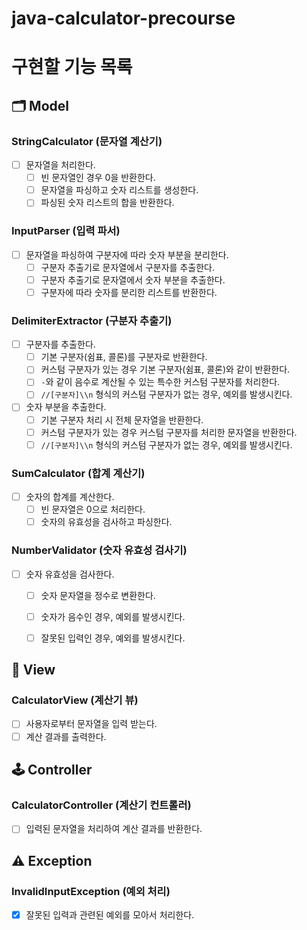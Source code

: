 # java-calculator-precourse

# 구현할 기능 목록

## 🗂️ Model

### StringCalculator (문자열 계산기)

- [ ]  문자열을 처리한다.
    - [ ]  빈 문자열인 경우 0을 반환한다.
    - [ ]  문자열을 파싱하고 숫자 리스트를 생성한다.
    - [ ]  파싱된 숫자 리스트의 합을 반환한다.

### InputParser (입력 파서)

- [ ]  문자열을 파싱하여 구분자에 따라 숫자 부분을 분리한다.
    - [ ]  구분자 추출기로 문자열에서 구분자를 추출한다.
    - [ ]  구분자 추출기로 문자열에서 숫자 부분을 추출한다.
    - [ ]  구분자에 따라 숫자를 분리한 리스트를 반환한다.

### DelimiterExtractor (구분자 추출기)

- [ ]  구분자를 추출한다.
    - [ ]  기본 구분자(쉼표, 콜론)를 구분자로 반환한다.
    - [ ]  커스텀 구분자가 있는 경우 기본 구분자(쉼표, 콜론)와 같이 반환한다.
    - [ ]  `-`와 같이 음수로 계산될 수 있는 특수한 커스텀 구분자를 처리한다.
    - [ ]  `//[구분자]\\n` 형식의 커스텀 구분자가 없는 경우, 예외를 발생시킨다.
- [ ]  숫자 부분을 추출한다.
    - [ ]  기본 구분자 처리 시 전체 문자열을 반환한다.
    - [ ]  커스텀 구분자가 있는 경우 커스텀 구분자를 처리한 문자열을 반환한다.
    - [ ]  `//[구분자]\\n` 형식의 커스텀 구분자가 없는 경우, 예외를 발생시킨다.

### SumCalculator (합계 계산기)

- [ ]  숫자의 합계를 계산한다.
    - [ ]  빈 문자열은 0으로 처리한다.
    - [ ]  숫자의 유효성을 검사하고 파싱한다.

### NumberValidator (숫자 유효성 검사기)

- [ ]  숫자 유효성을 검사한다.
    - [ ]  숫자 문자열을 정수로 변환한다.
    - [ ]  숫자가 음수인 경우, 예외를 발생시킨다.
    - [ ]  잘못된 입력인 경우, 예외를 발생시킨다.


## 👀 View

### CalculatorView (계산기 뷰)

- [ ]  사용자로부터 문자열을 입력 받는다.
- [ ]  계산 결과를 출력한다.

## 🕹️ Controller

### CalculatorController (계산기 컨트롤러)

- [ ]  입력된 문자열을 처리하여 계산 결과를 반환한다.

## ⚠️ Exception

### InvalidInputException (예외 처리)

- [x]  잘못된 입력과 관련된 예외를 모아서 처리한다. 
